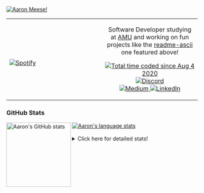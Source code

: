 [![Aaron Meese!](https://user-images.githubusercontent.com/17814535/88975338-a2aabf00-d27f-11ea-963f-8a19608716b4.png)](https://github.com/ajmeese7/readme-ascii "README ASCII")

<!-- Modified from project here: https://github.com/novatorem/novatorem -->
<table width="100%"> 
  <tr>
  <td width="50%">
      
&nbsp; <br> [![Spotify](https://ajmeese7.vercel.app/api/spotify)](https://open.spotify.com/user/ajmeese)

  </td>
  <td width="50%">
    <p align="center">
    Software Developer studying at <a href="https://www.amu.apus.edu/">AMU</a> and working on fun 
    projects like the <a href="https://github.com/ajmeese7/readme-ascii">readme-ascii</a> one featured above!
    </p>
    <p align="center">
      <a href="https://wakatime.com/@f726891d-3b02-46cd-9b60-e8c59f9e2b14">
        <img src="https://wakatime.com/badge/user/f726891d-3b02-46cd-9b60-e8c59f9e2b14.svg" alt="Total time coded since Aug 4 2020" title="WakaTime" />
      </a>
      <a href="http://link.aaronmeese.com/discord">
        <img src="https://img.shields.io/badge/discord-ajmeese7%234835-369?style=flat-square&logo=discord&logoColor=white&color=purple" alt="Discord" title="Discord">
      </a>
      <br />
      <a href="https://link.aaronmeese.com/medium">
        <img src="https://img.shields.io/badge/medium-ajmeese7-1DB954?style=flat-square&logo=medium&logoColor=white" alt="Medium" title="Medium">
      </a>
      <a href="https://link.aaronmeese.com/linkedin">
        <img src="https://img.shields.io/badge/linkedIn-aaronmeese-1DB954?style=flat-square&logo=linkedin&logoColor=white&color=blue" alt="LinkedIn" title="LinkedIn">
      </a>
    </p>
  </td>

</table>

[//]: <> (The `&nbsp;` is to have Aphelion take up more space)

### GitHub Stats ###

<a href="https://profile-summary-for-github.com/user/ajmeese7">
  <img align="left" height="170px" src="https://github-readme-stats.vercel.app/api?username=ajmeese7&show_icons=true&line_height=27&count_private=true" alt="Aaron's GitHub stats"/>
  <img src="https://github-readme-stats.vercel.app/api/top-langs/?username=ajmeese7&hide_langs_below=5&layout=compact" alt="Aaron's language stats"/>
</a>

<br />
<br />
<details>
<summary>Click here for detailed stats!</summary>

### :zap: Recent Activity
<!--START_SECTION:activity-->
1. ❗️ Opened issue [#141](https://github.com/neurobin/shc/issues/141) in [neurobin/shc](https://github.com/neurobin/shc)
2. ❗️ Opened issue [#6](https://github.com/dendronhq/template.publish.github-action/issues/6) in [dendronhq/template.publish.github-action](https://github.com/dendronhq/template.publish.github-action)
3. ❗️ Closed issue [#140](https://github.com/neurobin/shc/issues/140) in [neurobin/shc](https://github.com/neurobin/shc)
4. 🗣 Commented on [#140](https://github.com/neurobin/shc/issues/140) in [neurobin/shc](https://github.com/neurobin/shc)
5. ❗️ Opened issue [#140](https://github.com/neurobin/shc/issues/140) in [neurobin/shc](https://github.com/neurobin/shc)
<!--END_SECTION:activity-->

### 🧐 Waka Stats
<!--START_SECTION:waka-->
![Code Time](http://img.shields.io/badge/Code%20Time-1%2C065%20hrs%2057%20mins-blue)

**🐱 My GitHub Data** 

> 🏆 839 Contributions in the Year 2022
 > 
> 📦 342.0 kB Used in GitHub's Storage 
 > 
> 💼 Opted to Hire
 > 
> 📜 77 Public Repositories 
 > 
> 🔑 30 Private Repositories  
 > 
**I'm an Early 🐤** 

```text
🌞 Morning    251 commits    ██████░░░░░░░░░░░░░░░░░░░   23.86% 
🌆 Daytime    377 commits    █████████░░░░░░░░░░░░░░░░   35.84% 
🌃 Evening    411 commits    █████████░░░░░░░░░░░░░░░░   39.07% 
🌙 Night      13 commits     ░░░░░░░░░░░░░░░░░░░░░░░░░   1.24%

```
📅 **I'm Most Productive on Sunday** 

```text
Monday       143 commits    ███░░░░░░░░░░░░░░░░░░░░░░   13.59% 
Tuesday      158 commits    ███░░░░░░░░░░░░░░░░░░░░░░   15.02% 
Wednesday    120 commits    ██░░░░░░░░░░░░░░░░░░░░░░░   11.41% 
Thursday     155 commits    ███░░░░░░░░░░░░░░░░░░░░░░   14.73% 
Friday       109 commits    ██░░░░░░░░░░░░░░░░░░░░░░░   10.36% 
Saturday     167 commits    ████░░░░░░░░░░░░░░░░░░░░░   15.87% 
Sunday       200 commits    ████░░░░░░░░░░░░░░░░░░░░░   19.01%

```


📊 **This Week I Spent My Time On** 

```text
⌚︎ Time Zone: America/New_York

💬 Programming Languages: 
Bash                     7 hrs 35 mins       ██████████░░░░░░░░░░░░░░░   41.71% 
Markdown                 1 hr 47 mins        ██░░░░░░░░░░░░░░░░░░░░░░░   9.83% 
TypeScript               1 hr 41 mins        ██░░░░░░░░░░░░░░░░░░░░░░░   9.28% 
PHP                      1 hr 35 mins        ██░░░░░░░░░░░░░░░░░░░░░░░   8.72% 
HTML                     1 hr 32 mins        ██░░░░░░░░░░░░░░░░░░░░░░░   8.52%

🐱‍💻 Projects: 
aaronmeese.com           5 hrs 58 mins       ████████░░░░░░░░░░░░░░░░░   32.82% 
karameese.com            3 hrs 34 mins       █████░░░░░░░░░░░░░░░░░░░░   19.67% 
meese.enterprises        3 hrs 2 mins        ████░░░░░░░░░░░░░░░░░░░░░   16.72% 
vault                    1 hr 34 mins        ██░░░░░░░░░░░░░░░░░░░░░░░   8.66% 
gatsby-gh-pages-action   1 hr 27 mins        ██░░░░░░░░░░░░░░░░░░░░░░░   8.05%

```

**I Mostly Code in JavaScript** 

```text
JavaScript               32 repos            ████████████░░░░░░░░░░░░░   50.0% 
HTML                     9 repos             ███░░░░░░░░░░░░░░░░░░░░░░   14.06% 
Python                   5 repos             ██░░░░░░░░░░░░░░░░░░░░░░░   7.81% 
Java                     4 repos             █░░░░░░░░░░░░░░░░░░░░░░░░   6.25% 
CSS                      3 repos             █░░░░░░░░░░░░░░░░░░░░░░░░   4.69%

```



 Last Updated on 12/06/2022 00:06:32 UTC
<!--END_SECTION:waka-->
</details>

